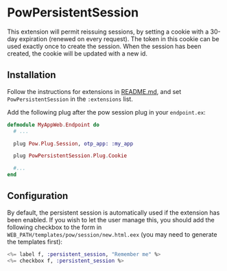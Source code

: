 # PowPersistentSession

This extension will permit reissuing sessions, by setting a cookie with a 30-day expiration (renewed on every request). The token in this cookie can be used exactly once to create the session. When the session has been created, the cookie will be updated with a new id.

## Installation

Follow the instructions for extensions in [README.md](../../../README.md), and set `PowPersistentSession` in the `:extensions` list.

Add the following plug after the pow session plug in your `endpoint.ex`:

```elixir
defmodule MyAppWeb.Endpoint do
  # ...

  plug Pow.Plug.Session, otp_app: :my_app

  plug PowPersistentSession.Plug.Cookie

  #...
end
```

## Configuration

By default, the persistent session is automatically used if the extension has been enabled. If you wish to let the user manage this, you should add the following checkbox to the form in `WEB_PATH/templates/pow/session/new.html.eex` (you may need to generate the templates first):

```elixir
<%= label f, :persistent_session, "Remember me" %>
<%= checkbox f, :persistent_session %>
```